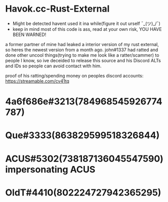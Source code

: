 # Havok.cc-Rust-External

* Might be detected havent used it ina while(figure it out urself ¯\_(ツ)_/¯)
* keep in mind most of this code is ass, read at your own risk, YOU HAVE BEEN WARNED!

a former partner of mine had leaked a interior version of my rust external, so heres the newest version from a month ago.
john#1337 had ratted and done other uncool things(trying to make me look like a ratter/scammer) to people I know, so ive deceided to release this source and his Discord ALTs and IDs so people can avoid contact with him.

proof of his ratting/spending money on peoples discord accounts:
https://streamable.com/cv41tq

# 4a6f686e#3213(784968545926774787)
# Que#3333(863829599518326844)
# ACUS#5302(738187136045547590) impersonating ACUS
# OldT#4410(802224727942365295)

